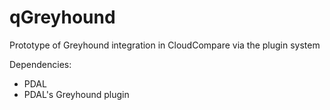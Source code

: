 # qGreyhound
Prototype of Greyhound integration in CloudCompare via the plugin system

Dependencies: 
* PDAL
* PDAL's Greyhound plugin